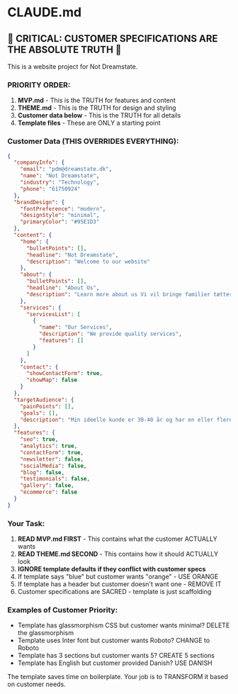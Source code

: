 # CLAUDE.md

## 🚨 CRITICAL: CUSTOMER SPECIFICATIONS ARE THE ABSOLUTE TRUTH 🚨

This is a website project for Not Dreamstate.

### PRIORITY ORDER:
1. **MVP.md** - This is the TRUTH for features and content
2. **THEME.md** - This is the TRUTH for design and styling  
3. **Customer data below** - This is the TRUTH for all details
4. **Template files** - These are ONLY a starting point

### Customer Data (THIS OVERRIDES EVERYTHING):
```json
{
  "companyInfo": {
    "email": "pdm@dreamstate.dk",
    "name": "Not Dreamstate",
    "industry": "Technology",
    "phone": "61750924"
  },
  "brandDesign": {
    "fontPreference": "modern",
    "designStyle": "minimal",
    "primaryColor": "#95E1D3"
  },
  "content": {
    "home": {
      "bulletPoints": [],
      "headline": "Not Dreamstate",
      "description": "Welcome to our website"
    },
    "about": {
      "bulletPoints": [],
      "headline": "About Us",
      "description": "Learn more about us Vi vil bringe familier tættere sammen ved at tilbydde pakkeløsninger der gør at man kan komme nemt i gang med en familie hobby. Det kunne f.eks. være guides og produkter til at starte med at gå på rav jagt."
    },
    "services": {
      "servicesList": [
        {
          "name": "Our Services",
          "description": "We provide quality services",
          "features": []
        }
      ]
    },
    "contact": {
      "showContactForm": true,
      "showMap": false
    }
  },
  "targetAudience": {
    "painPoints": [],
    "goals": [],
    "description": "Min ideelle kunde er 30-40 år og har en eller flere børn og vil gerne i gang med en hobby for hele familien."
  },
  "features": {
    "seo": true,
    "analytics": true,
    "contactForm": true,
    "newsletter": false,
    "socialMedia": false,
    "blog": false,
    "testimonials": false,
    "gallery": false,
    "ecommerce": false
  }
}
```

### Your Task:
1. **READ MVP.md FIRST** - This contains what the customer ACTUALLY wants
2. **READ THEME.md SECOND** - This contains how it should ACTUALLY look
3. **IGNORE template defaults if they conflict with customer specs**
4. If template says "blue" but customer wants "orange" - USE ORANGE
5. If template has a header but customer doesn't want one - REMOVE IT
6. Customer specifications are SACRED - template is just scaffolding

### Examples of Customer Priority:
- Template has glassmorphism CSS but customer wants minimal? DELETE the glassmorphism
- Template uses Inter font but customer wants Roboto? CHANGE to Roboto
- Template has 3 sections but customer wants 5? CREATE 5 sections
- Template has English but customer provided Danish? USE DANISH

The template saves time on boilerplate. Your job is to TRANSFORM it based on customer needs.